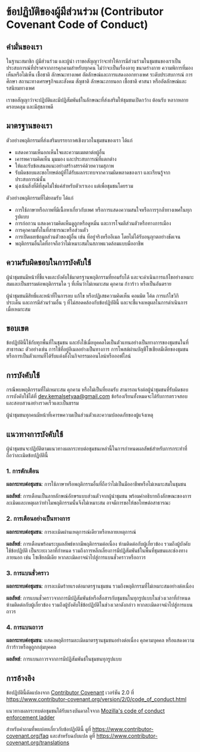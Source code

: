 # ข้อปฏิบัติของผู้มีส่วนร่วม (Contributor Covenant Code of Conduct)

## คำมั่นของเรา

ในฐานะสมาชิก ผู้มีส่วนร่วม และผู้นำ เราขอสัญญาว่าจะทำให้การมีส่วนร่วมในชุมชนของเราเป็นประสบการณ์ที่ปราศจากการคุกคามสำหรับทุกคน ไม่ว่าจะเป็นเรื่องอายุ ขนาดร่างกาย ความพิการที่มองเห็นหรือไม่เห็น เชื้อชาติ ลักษณะทางเพศ อัตลักษณ์และการแสดงออกทางเพศ ระดับประสบการณ์ การศึกษา สถานะทางเศรษฐกิจและสังคม สัญชาติ ลักษณะภายนอก เชื้อชาติ ศาสนา หรืออัตลักษณ์และรสนิยมทางเพศ

เราขอสัญญาว่าจะปฏิบัติและมีปฏิสัมพันธ์ในลักษณะที่ส่งเสริมให้ชุมชนเปิดกว้าง ต้อนรับ หลากหลาย ครอบคลุม และมีสุขภาพดี

## มาตรฐานของเรา

ตัวอย่างพฤติกรรมที่ส่งเสริมบรรยากาศเชิงบวกในชุมชนของเรา ได้แก่

* แสดงความเห็นอกเห็นใจและความเมตตาต่อผู้อื่น
* เคารพความคิดเห็น มุมมอง และประสบการณ์ที่แตกต่าง
* ให้และรับข้อเสนอแนะอย่างสร้างสรรค์ด้วยความสุภาพ
* รับผิดชอบและขอโทษต่อผู้ที่ได้รับผลกระทบจากความผิดพลาดของเรา และเรียนรู้จากประสบการณ์นั้น
* มุ่งเน้นสิ่งที่ดีที่สุดไม่ใช่แค่สำหรับตัวเราเอง แต่เพื่อชุมชนโดยรวม

ตัวอย่างพฤติกรรมที่ไม่ยอมรับ ได้แก่

* การใช้ภาษาหรือภาพที่มีเนื้อหาเกี่ยวกับเพศ หรือการแสดงความสนใจหรือการรุกล้ำทางเพศในทุกรูปแบบ
* การก่อกวน แสดงความคิดเห็นดูถูกหรือดูหมิ่น และการโจมตีส่วนตัวหรือทางการเมือง
* การคุกคามทั้งในที่สาธารณะหรือส่วนตัว
* การเปิดเผยข้อมูลส่วนตัวของผู้อื่น เช่น ที่อยู่จริงหรืออีเมล โดยไม่ได้รับอนุญาตอย่างชัดเจน
* พฤติกรรมอื่นใดที่อาจถือว่าไม่เหมาะสมในสภาพแวดล้อมแบบมืออาชีพ

## ความรับผิดชอบในการบังคับใช้

ผู้นำชุมชนมีหน้าที่ชี้แจงและบังคับใช้มาตรฐานพฤติกรรมที่ยอมรับได้ และจะดำเนินการแก้ไขอย่างเหมาะสมและเป็นธรรมต่อพฤติกรรมใด ๆ ที่เห็นว่าไม่เหมาะสม คุกคาม ก้าวร้าว หรือเป็นอันตราย

ผู้นำชุมชนมีสิทธิ์และหน้าที่ในการลบ แก้ไข หรือปฏิเสธความคิดเห็น คอมมิต โค้ด การแก้ไขวิกิ ประเด็น และการมีส่วนร่วมอื่น ๆ ที่ไม่สอดคล้องกับข้อปฏิบัตินี้ และจะชี้แจงเหตุผลในการดำเนินการเมื่อเหมาะสม

## ขอบเขต

ข้อปฏิบัตินี้ใช้กับทุกพื้นที่ในชุมชน และยังใช้เมื่อบุคคลใดเป็นตัวแทนอย่างเป็นทางการของชุมชนในที่สาธารณะ ตัวอย่างเช่น การใช้ที่อยู่อีเมลอย่างเป็นทางการ การโพสต์ผ่านบัญชีโซเชียลมีเดียของชุมชน หรือการเป็นตัวแทนที่ได้รับแต่งตั้งในกิจกรรมออนไลน์หรือออฟไลน์

## การบังคับใช้

กรณีพบพฤติกรรมที่ไม่เหมาะสม คุกคาม หรือไม่เป็นที่ยอมรับ สามารถแจ้งต่อผู้นำชุมชนที่รับผิดชอบการบังคับใช้ได้ที่ dev.kemalsetyaa@gmail.com ข้อร้องเรียนทั้งหมดจะได้รับการตรวจสอบและสอบสวนอย่างรวดเร็วและเป็นธรรม

ผู้นำชุมชนทุกคนมีหน้าที่เคารพความเป็นส่วนตัวและความปลอดภัยของผู้แจ้งเหตุ

## แนวทางการบังคับใช้

ผู้นำชุมชนจะปฏิบัติตามแนวทางผลกระทบต่อชุมชนเหล่านี้ในการกำหนดผลลัพธ์สำหรับการกระทำที่ถือว่าละเมิดข้อปฏิบัตินี้

### 1. การตักเตือน

**ผลกระทบต่อชุมชน**: การใช้ภาษาหรือพฤติกรรมอื่นที่ถือว่าไม่เป็นมืออาชีพหรือไม่เหมาะสมในชุมชน

**ผลลัพธ์**: การเตือนเป็นลายลักษณ์อักษรแบบส่วนตัวจากผู้นำชุมชน พร้อมคำอธิบายถึงลักษณะของการละเมิดและเหตุผลว่าทำไมพฤติกรรมนั้นจึงไม่เหมาะสม อาจมีการขอให้ขอโทษต่อสาธารณะ

### 2. การเตือนอย่างเป็นทางการ

**ผลกระทบต่อชุมชน**: การละเมิดผ่านเหตุการณ์เดียวหรือหลายเหตุการณ์

**ผลลัพธ์**: การเตือนพร้อมระบุผลลัพธ์หากมีพฤติกรรมต่อเนื่อง ห้ามติดต่อกับผู้เกี่ยวข้อง รวมถึงผู้บังคับใช้ข้อปฏิบัติ เป็นระยะเวลาที่กำหนด รวมถึงการหลีกเลี่ยงการมีปฏิสัมพันธ์ในพื้นที่ชุมชนและช่องทางภายนอก เช่น โซเชียลมีเดีย หากละเมิดอาจนำไปสู่การแบนชั่วคราวหรือถาวร

### 3. การแบนชั่วคราว

**ผลกระทบต่อชุมชน**: การละเมิดร้ายแรงต่อมาตรฐานชุมชน รวมถึงพฤติกรรมที่ไม่เหมาะสมอย่างต่อเนื่อง

**ผลลัพธ์**: การแบนชั่วคราวจากการมีปฏิสัมพันธ์หรือสื่อสารกับชุมชนในทุกรูปแบบในช่วงเวลาที่กำหนด ห้ามติดต่อกับผู้เกี่ยวข้อง รวมถึงผู้บังคับใช้ข้อปฏิบัติในช่วงเวลาดังกล่าว หากละเมิดอาจนำไปสู่การแบนถาวร

### 4. การแบนถาวร

**ผลกระทบต่อชุมชน**: แสดงพฤติกรรมละเมิดมาตรฐานชุมชนอย่างต่อเนื่อง คุกคามบุคคล หรือแสดงความก้าวร้าวหรือดูถูกกลุ่มบุคคล

**ผลลัพธ์**: การแบนถาวรจากการมีปฏิสัมพันธ์ในชุมชนทุกรูปแบบ

## การอ้างอิง

ข้อปฏิบัตินี้ดัดแปลงจาก [Contributor Covenant][homepage] เวอร์ชัน 2.0 ที่ https://www.contributor-covenant.org/version/2/0/code_of_conduct.html

แนวทางผลกระทบต่อชุมชนได้รับแรงบันดาลใจจาก [Mozilla's code of conduct enforcement ladder][def]

[homepage]: https://www.contributor-covenant.org

สำหรับคำถามที่พบบ่อยเกี่ยวกับข้อปฏิบัตินี้ ดูที่ https://www.contributor-covenant.org/faq และสำหรับฉบับแปล ดูที่ https://www.contributor-covenant.org/translations

[def]: https://github.com/mozilla/diversity
